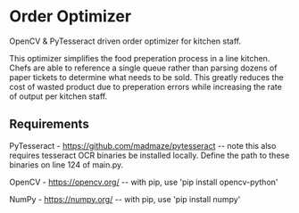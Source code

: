 # Order Optimizer
OpenCV &amp; PyTesseract driven order optimizer for kitchen staff.

This optimizer simplifies the food preperation process in a line kitchen.  Chefs are able to reference a single queue rather than parsing dozens of paper tickets to determine what needs to be sold.  This greatly reduces the cost of wasted product due to preperation errors while increasing the rate of output per kitchen staff.

## Requirements
PyTesseract - https://github.com/madmaze/pytesseract
-- note this also requires tesseract OCR binaries be installed locally.  Define the path to these binaries on line 124 of main.py.

OpenCV - https://opencv.org/ -- with pip, use 'pip install opencv-python'

NumPy - https://numpy.org/ -- with pip, use 'pip install numpy'
